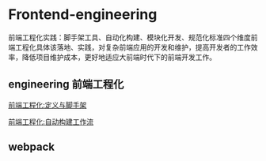 # Frontend-engineering
前端工程化实践：脚手架工具、自动化构建、模块化开发、规范化标准四个维度前端工程化具体该落地、实践，对复杂前端应用的开发和维护，提高开发者的工作效率，降低项目维护成本，更好地适应大前端时代下的前端开发工作。

## engineering 前端工程化
[前端工程化:定义与脚手架](https://shimo.im/docs/93Ctw3x6TkC8xvqY/)

[前端工程化:自动构建工作流](https://shimo.im/docs/HYjWWwYDcwHc9gJT/)

## webpack 
